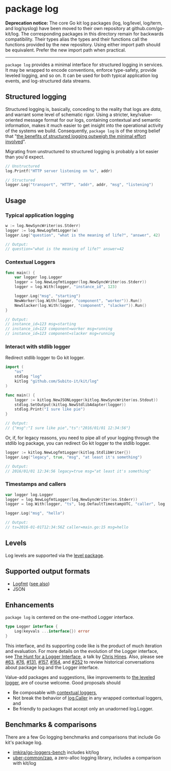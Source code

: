 # package log

**Deprecation notice:** The core Go kit log packages (log, log/level, log/term, and
log/syslog) have been moved to their own repository at github.com/go-kit/log.
The corresponding packages in this directory remain for backwards compatibility.
Their types alias the types and their functions call the functions provided by
the new repository. Using either import path should be equivalent. Prefer the
new import path when practical.

______

`package log` provides a minimal interface for structured logging in services.
It may be wrapped to encode conventions, enforce type-safety, provide leveled
logging, and so on. It can be used for both typical application log events,
and log-structured data streams.

## Structured logging

Structured logging is, basically, conceding to the reality that logs are
_data_, and warrant some level of schematic rigor. Using a stricter,
key/value-oriented message format for our logs, containing contextual and
semantic information, makes it much easier to get insight into the
operational activity of the systems we build. Consequently, `package log` is
of the strong belief that "[the benefits of structured logging outweigh the
minimal effort involved](https://www.thoughtworks.com/radar/techniques/structured-logging)".

Migrating from unstructured to structured logging is probably a lot easier
than you'd expect.

```go
// Unstructured
log.Printf("HTTP server listening on %s", addr)

// Structured
logger.Log("transport", "HTTP", "addr", addr, "msg", "listening")
```

## Usage

### Typical application logging

```go
w := log.NewSyncWriter(os.Stderr)
logger := log.NewLogfmtLogger(w)
logger.Log("question", "what is the meaning of life?", "answer", 42)

// Output:
// question="what is the meaning of life?" answer=42
```

### Contextual Loggers

```go
func main() {
	var logger log.Logger
	logger = log.NewLogfmtLogger(log.NewSyncWriter(os.Stderr))
	logger = log.With(logger, "instance_id", 123)

	logger.Log("msg", "starting")
	NewWorker(log.With(logger, "component", "worker")).Run()
	NewSlacker(log.With(logger, "component", "slacker")).Run()
}

// Output:
// instance_id=123 msg=starting
// instance_id=123 component=worker msg=running
// instance_id=123 component=slacker msg=running
```

### Interact with stdlib logger

Redirect stdlib logger to Go kit logger.

```go
import (
	"os"
	stdlog "log"
	kitlog "github.com/Subito-it/kit/log"
)

func main() {
	logger := kitlog.NewJSONLogger(kitlog.NewSyncWriter(os.Stdout))
	stdlog.SetOutput(kitlog.NewStdlibAdapter(logger))
	stdlog.Print("I sure like pie")
}

// Output:
// {"msg":"I sure like pie","ts":"2016/01/01 12:34:56"}
```

Or, if, for legacy reasons, you need to pipe all of your logging through the
stdlib log package, you can redirect Go kit logger to the stdlib logger.

```go
logger := kitlog.NewLogfmtLogger(kitlog.StdlibWriter{})
logger.Log("legacy", true, "msg", "at least it's something")

// Output:
// 2016/01/01 12:34:56 legacy=true msg="at least it's something"
```

### Timestamps and callers

```go
var logger log.Logger
logger = log.NewLogfmtLogger(log.NewSyncWriter(os.Stderr))
logger = log.With(logger, "ts", log.DefaultTimestampUTC, "caller", log.DefaultCaller)

logger.Log("msg", "hello")

// Output:
// ts=2016-01-01T12:34:56Z caller=main.go:15 msg=hello
```

## Levels

Log levels are supported via the [level package](https://godoc.org/github.com/Subito-it/kit/log/level).

## Supported output formats

- [Logfmt](https://brandur.org/logfmt) ([see also](https://blog.codeship.com/logfmt-a-log-format-thats-easy-to-read-and-write))
- JSON

## Enhancements

`package log` is centered on the one-method Logger interface.

```go
type Logger interface {
	Log(keyvals ...interface{}) error
}
```

This interface, and its supporting code like is the product of much iteration
and evaluation. For more details on the evolution of the Logger interface,
see [The Hunt for a Logger Interface](http://go-talks.appspot.com/github.com/ChrisHines/talks/structured-logging/structured-logging.slide#1),
a talk by [Chris Hines](https://github.com/ChrisHines).
Also, please see
[#63](https://github.com/go-kit/kit/issues/63),
[#76](https://github.com/go-kit/kit/pull/76),
[#131](https://github.com/go-kit/kit/issues/131),
[#157](https://github.com/go-kit/kit/pull/157),
[#164](https://github.com/go-kit/kit/issues/164), and
[#252](https://github.com/go-kit/kit/pull/252)
to review historical conversations about package log and the Logger interface.

Value-add packages and suggestions,
like improvements to [the leveled logger](https://godoc.org/github.com/go-kit/kit/log/level),
are of course welcome. Good proposals should

- Be composable with [contextual loggers](https://godoc.org/github.com/go-kit/kit/log#With),
- Not break the behavior of [log.Caller](https://godoc.org/github.com/go-kit/kit/log#Caller) in any wrapped contextual loggers, and
- Be friendly to packages that accept only an unadorned log.Logger.

## Benchmarks & comparisons

There are a few Go logging benchmarks and comparisons that include Go kit's package log.

- [imkira/go-loggers-bench](https://github.com/imkira/go-loggers-bench) includes kit/log
- [uber-common/zap](https://github.com/uber-common/zap), a zero-alloc logging library, includes a comparison with kit/log
